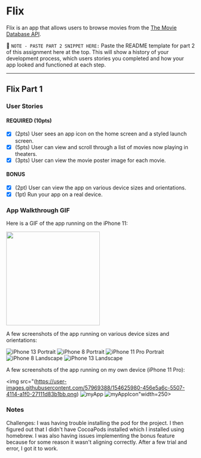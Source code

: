 # Flix

Flix is an app that allows users to browse movies from the [The Movie Database API](http://docs.themoviedb.apiary.io/#).

📝 `NOTE - PASTE PART 2 SNIPPET HERE:` Paste the README template for part 2 of this assignment here at the top. This will show a history of your development process, which users stories you completed and how your app looked and functioned at each step.

---

## Flix Part 1

### User Stories

#### REQUIRED (10pts)
- [x] (2pts) User sees an app icon on the home screen and a styled launch screen.
- [x] (5pts) User can view and scroll through a list of movies now playing in theaters.
- [x] (3pts) User can view the movie poster image for each movie.

#### BONUS
- [x] (2pt) User can view the app on various device sizes and orientations.
- [x] (1pt) Run your app on a real device.

### App Walkthrough GIF
Here is a GIF of the app running on the iPhone 11:

<img src="https://user-images.githubusercontent.com/57969388/154624817-a138d7ae-1ddb-4bad-85ab-b520e8f1b59e.gif" width=250><br>

A few screenshots of the app running on various device sizes and orientations:

![iPhone 13 Portrait](https://user-images.githubusercontent.com/57969388/154624983-51da7c1b-a03a-496e-a612-82019cf7dfe8.png)
![iPhone 8 Portrait](https://user-images.githubusercontent.com/57969388/154624984-1e32fd68-edc6-4dbe-b78d-435cf3756bf6.png)
![iPhone 11 Pro Portrait](https://user-images.githubusercontent.com/57969388/154624986-7cadd917-8c7b-4689-b2de-7dc7ce51729c.png)
![iPhone 8 Landscape](https://user-images.githubusercontent.com/57969388/154624979-f7722c6d-46f2-4c7d-9365-889953412e18.png)
![iPhone 13 Landscape](https://user-images.githubusercontent.com/57969388/154624985-44c42888-4da6-4bc2-97af-6e4848c47528.png)

A few screenshots of the app running on my own device (iPhone 11 Pro):

<img src="(https://user-images.githubusercontent.com/57969388/154625980-456e5a6c-5507-4114-a1f0-27111d83b1bb.png)
![myApp](https://user-images.githubusercontent.com/57969388/154625983-e97aacb4-a412-42d2-85cb-5108b3bbc0f9.png)
![myAppIcon](https://user-images.githubusercontent.com/57969388/154625988-4835aa97-fbee-4901-91b7-9d6b11982583.png)"width=250><br>

### Notes
Challenges: I was having trouble installing the pod for the project. 
I then figured out that I didn't have CocoaPods installed which I installed using homebrew. 
I was also having issues implementing the bonus feature because for some reason it wasn't aligning correctly.
After a few trial and error, I got it to work.
